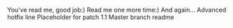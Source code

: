 You've read me, good job:)
Read me one more time:)
And again...
Advanced hotfix line 
Placeholder for patch 1.1
Master branch readme

